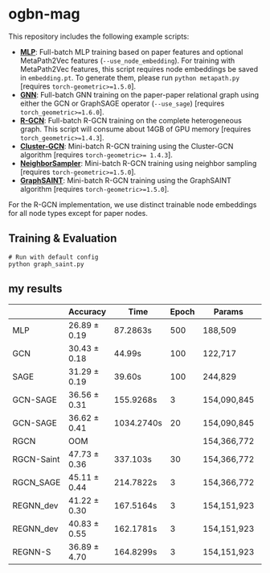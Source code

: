 # ogbn-mag

This repository includes the following example scripts:

* **[MLP](https://github.com/snap-stanford/ogb/blob/master/examples/nodeproppred/mag/mlp.py)**: Full-batch MLP training based on paper features and optional MetaPath2Vec features (`--use_node_embedding`). For training with MetaPath2Vec features, this script requires node embeddings be saved in `embedding.pt`. To generate them, please run `python metapath.py` [requires `torch-geometric>=1.5.0`].
* **[GNN](https://github.com/snap-stanford/ogb/blob/master/examples/nodeproppred/mag/gnn.py)**: Full-batch GNN training on the paper-paper relational graph using either the GCN or GraphSAGE operator (`--use_sage`) [requires `torch_geometric>=1.6.0`].
* **[R-GCN](https://github.com/snap-stanford/ogb/blob/master/examples/nodeproppred/mag/rgcn.py)**: Full-batch R-GCN training on the complete heterogeneous graph. This script will consume about 14GB of GPU memory [requires `torch_geometric>=1.4.3`].
* **[Cluster-GCN](https://github.com/snap-stanford/ogb/blob/master/examples/nodeproppred/mag/cluster_gcn.py)**: Mini-batch R-GCN training using the Cluster-GCN algorithm [requires `torch-geometric>= 1.4.3`].
* **[NeighborSampler](https://github.com/snap-stanford/ogb/blob/master/examples/nodeproppred/mag/sampler.py)**: Mini-batch R-GCN training using neighbor sampling [requires `torch-geometric>=1.5.0`].
* **[GraphSAINT](https://github.com/snap-stanford/ogb/blob/master/examples/nodeproppred/mag/graph_saint.py)**: Mini-batch R-GCN training using the GraphSAINT algorithm [requires `torch-geometric>=1.5.0`].

For the R-GCN implementation, we use distinct trainable node embeddings for all node types except for paper nodes.

## Training & Evaluation

```
# Run with default config
python graph_saint.py
```

## my results

|           | Accuracy      | Time          | Epoch         | Params        | Comments          |
| ---       | ---           | ---           | ---           | ---           | ---               |
| MLP       | 26.89 ± 0.19  | 87.2863s      | 500           | 188,509       |                   |
| GCN       | 30.43 ± 0.18  | 44.99s        | 100           | 122,717       |                   |
| SAGE      | 31.29 ± 0.19  | 39.60s        | 100           | 244,829       |                   |
| GCN-SAGE  | 36.56 ± 0.31  | 155.9268s     | 3             | 154,090,845   |                   |
| GCN-SAGE  | 36.62 ± 0.41  | 1034.2740s    | 20            | 154,090,845   |                   |
| RGCN      | OOM           |               |               | 154,366,772   |                   |
| RGCN-Saint| 47.73 ± 0.36  | 337.103s      | 30            | 154,366,772   | SAINT-train only  |
| RGCN_SAGE | 45.11 ± 0.44  | 214.7822s     | 3             | 154,366,772   | SAGE_train & test |
| REGNN_dev | 41.22 ± 0.30  | 167.5164s     | 3             | 154,151,923   | a=1               |
| REGNN_dev | 40.83 ± 0.55  | 162.1781s     | 3             | 154,151,923   | a=10              |
| REGNN-S   | 36.89 ± 4.70  | 164.8299s     | 3             | 154,151,923   | softmax           |
